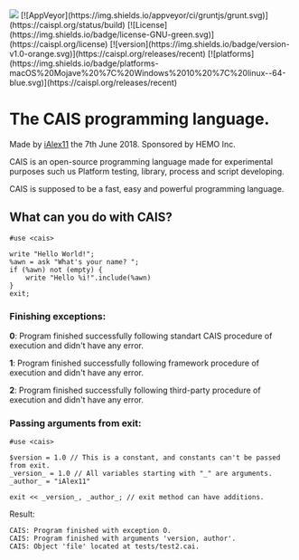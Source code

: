 <img src="assets/CAIS\ Banner\ logo.png">
[![AppVeyor](https://img.shields.io/appveyor/ci/gruntjs/grunt.svg)](https://caispl.org/status/build)
[![License](https://img.shields.io/badge/license-GNU-green.svg)](https://caispl.org/license)
[![version](https://img.shields.io/badge/version-v1.0-orange.svg)](https://caispl.org/releases/recent)
[![platforms](https://img.shields.io/badge/platforms-macOS%20Mojave%20%7C%20Windows%2010%20%7C%20linux--64-blue.svg)](https://caispl.org/releases/recent)

# The CAIS programming language.
Made by [iAlex11](https://twitter.com/amvro_) the 7th June 2018.
Sponsored by HEMO Inc.

CAIS is an open-source programming language made for experimental purposes such us Platform testing, library, process and script developing.

CAIS is supposed to be a fast, easy and powerful programming language.

## What can you do with CAIS?

```
#use <cais>

write "Hello World!";
%awn = ask "What's your name? ";
if (%awn) not (empty) {
    write "Hello %i!".include(%awn)
}
exit;
```
### Finishing exceptions:
**0**: Program finished successfully following standart CAIS procedure of execution and didn't have any error.

**1**: Program finished successfully following framework procedure of execution and didn't have any error.

**2**: Program finished successfully following third-party procedure of execution and didn't have any error.
### Passing arguments from exit:
```
#use <cais>

$version = 1.0 // This is a constant, and constants can't be passed from exit.
_version_ = 1.0 // All variables starting with "_" are arguments.
_author_ = "iAlex11"

exit << _version_, _author_; // exit method can have additions.
```
Result:
```
CAIS: Program finished with exception O.
CAIS: Program finished with arguments 'version, author'.
CAIS: Object 'file' located at tests/test2.cai.
```
